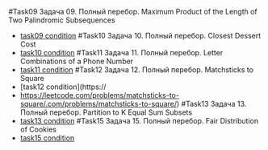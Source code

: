 #Task09
Задача 09. Полный перебор. Maximum Product of the Length of Two Palindromic Subsequences

- [task09 condition](https://leetcode.com/problems/maximum-product-of-the-length-of-two-palindromic-subsequences/)
  #Task10
  Задача 10. Полный перебор. Closest Dessert Cost
- [task10 condition](https://leetcode.com/problems/closest-dessert-cost/)
  #Task11
  Задача 11. Полный перебор. Letter Combinations of a Phone Number
- [task11 condition](https://leetcode.com/problems/letter-combinations-of-a-phone-number/)
  #Task12
  Задача 12. Полный перебор. Matchsticks to Square
- [task12 condition](https://
- https://leetcode.com/problems/matchsticks-to-square/.com/problems/matchsticks-to-square/)
  #Task13
  Задача 13. Полный перебор. Partition to K Equal Sum Subsets
- [task13 condition](https://leetcode.com/problems/partition-to-k-equal-sum-subsets/description/)
  #Task15
  Задача 15. Полный перебор. Fair Distribution of Cookies
- [task15 condition](https://leetcode.com/problems/fair-distribution-of-cookies/description/)